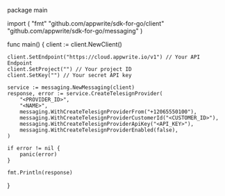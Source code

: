 package main

import (
    "fmt"
    "github.com/appwrite/sdk-for-go/client"
    "github.com/appwrite/sdk-for-go/messaging"
)

func main() {
    client := client.NewClient()

    client.SetEndpoint("https://cloud.appwrite.io/v1") // Your API Endpoint
    client.SetProject("") // Your project ID
    client.SetKey("") // Your secret API key

    service := messaging.NewMessaging(client)
    response, error := service.CreateTelesignProvider(
        "<PROVIDER_ID>",
        "<NAME>",
        messaging.WithCreateTelesignProviderFrom("+12065550100"),
        messaging.WithCreateTelesignProviderCustomerId("<CUSTOMER_ID>"),
        messaging.WithCreateTelesignProviderApiKey("<API_KEY>"),
        messaging.WithCreateTelesignProviderEnabled(false),
    )

    if error != nil {
        panic(error)
    }

    fmt.Println(response)
}
